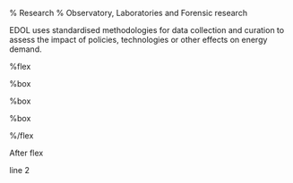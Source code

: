 % Research
% Observatory, Laboratories and Forensic research

EDOL uses standardised methodologies for data collection and curation to assess the impact of policies, technologies or other effects on energy demand.

%flex

[](Observatory/index.html)%box

[](Research/Labs/index.html)%box

[](Research/Forensic/index.html)%box

%/flex

After flex

line 2
